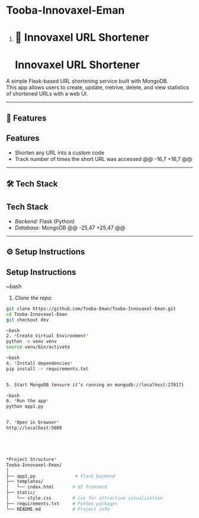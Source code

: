 # Tooba-Innovaxel-Eman
1.
   # 🔗 Innovaxel URL Shortener
   #  Innovaxel URL Shortener

A simple Flask-based URL shortening service built with MongoDB.  
This app allows users to create, update, rretrive, delete, and view statistics of shortened URLs with a web UI.

---

## 🚀 Features
##  Features

- Shorten any URL into a custom code
- Track number of times the short URL was accessed
@@ -16,7 +16,7 @@

---

## 🛠️ Tech Stack
##  Tech Stack

- *Backend:* Flask (Python)
- *Database:* MongoDB
@@ -25,47 +25,47 @@

---

## ⚙️ Setup Instructions
##  Setup Instructions

~bash
1. *Clone the repo:*
```bash
git clone https://github.com/Tooba-Eman/Tooba-Innovaxel-Eman.git
cd Tooba-Innovaxel-Eman
git checkout dev

~bash
2. *Create Virtual Environment*
python -m venv venv
source venv/bin/activate

~bash 
4. *Install dependencies*
pip install -r requirements.txt


5. Start MongoDB (ensure it’s running on mongodb://localhost:27017)

~bash
6. *Run the app*
python app1.py


7. *Open in browser*
http://localhost:5000 





*Project Structure*
Tooba-Innovaxel-Eman/
│
├── app1.py               # Flask backend
├── templates/
│   └── index.html       # UI frontend
├── static/
│   └── style.css        # css for attractive visualization
├── requirements.txt     # Python packages
└── README.md            # Project info
